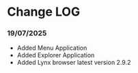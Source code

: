 # Change LOG

### 19/07/2025
* Added Menu Application
* Added Explorer Application
* Added Lynx browser latest version  2.9.2
